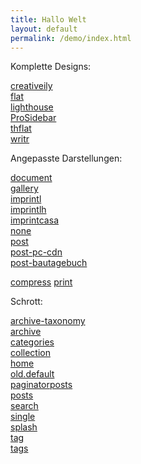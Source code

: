 ```yaml
---
title: Hallo Welt
layout: default
permalink: /demo/index.html
---
```

Komplette Designs:  
  
<a href="creativeily.html">creativeily</a>  
<a href="flat.html">flat</a>  
<a href="lighthouse.html">lighthouse</a>   
<a href="ProSidebar.html">ProSidebar</a>  
<a href="thflat.html">thflat</a>  
<a href="writr.html">writr</a>  
  
  
Angepasste Darstellungen:   
  
<a href="document.html">document</a>  
<a href="gallery.html">gallery</a>  
<a href="imprint.html">imprintl</a>  
<a href="imprintlh.html">imprintlh</a>  
<a href="imprintcasa.html">imprintcasa</a>  
<a href="none.html">none</a>  
<a href="post.html">post</a>  
<a href="post-pc-cdn.html">post-pc-cdn</a>  
<a href="post-bautagebuch.html">post-bautagebuch</a>  

<a href="compress.html">compress</a>
<a href="print.html">print</a>  
  
  
Schrott:  
  
<a href="archive-taxonomy.html">archive-taxonomy</a>  
<a href="archive.html">archive</a>  
<a href="categories.html">categories</a>  
<a href="collection.html">collection</a>    
<a href="home.html">home</a>  
<a href="old.default.html">old.default</a>  
<a href="paginatorposts.html">paginatorposts</a>  
<a href="posts.html">posts</a>  
<a href="search.html">search</a>  
<a href="single.html">single</a>  
<a href="splash.html">splash</a>  
<a href="tag.html">tag</a>  
<a href="tags.html">tags</a>
